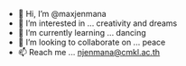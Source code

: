 - 👋 Hi, I’m @maxjenmana
- 👀 I’m interested in ... creativity and dreams
- 🌱 I’m currently learning ... dancing
- 💞️ I’m looking to collaborate on ... peace
- 📫 Reach me ... njenmana@cmkl.ac.th

<!---
maxjenmana/maxjenmana is a ✨ special ✨ repository because its `README.md` (this file) appears on your GitHub profile.
You can click the Preview link to take a look at your changes.
--->
